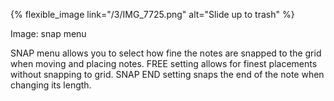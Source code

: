 ---
---

{% flexible_image link="/3/IMG_7725.png" alt="Slide up to trash" %}

Image: snap menu

SNAP menu allows you to select how fine the notes are snapped to the grid when moving and placing notes. FREE setting allows for finest placements without snapping to grid. SNAP END setting snaps the end of the note when changing its length.
